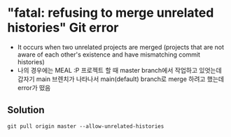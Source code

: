 # "fatal: refusing to merge unrelated histories" Git error

- It occurs when two unrelated projects are merged (projects that are not aware of each other's existence and have mismatching commit histories)
- 나의 경우에는 MEAL :P 프로젝트 할 때 master branch에서 작업하고 있엇는데 갑자기 main 브렌치가 나타나서 main(default) branch로 merge 하려고 했는데 error가 떴음 

## Solution 
 ```
 git pull origin master --allow-unrelated-histories
 ```
